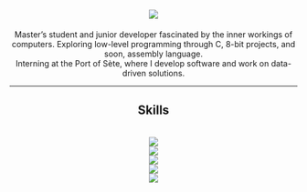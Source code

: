 <h1 align="center">
    <img src="https://readme-typing-svg.herokuapp.com/?font=Righteous&size=35&center=true&vCenter=true&width=500&height=70&duration=4000&lines=Hi+There!+👋;+Welcome+To+My+Page!;" />
</h1>
    
<div align="center">
 
Master’s student and junior developer fascinated by the inner workings of computers. Exploring low-level programming through C, 8-bit projects, and soon, assembly language.
<br/>
Interning at the Port of Sète, where I develop software and work on data-driven solutions.
 
 </div>

 <hr/>
 
<h2 align="center">Skills</h2>
<br/>
<div align="center">
    <img src="https://skillicons.dev/icons?i=html,css,javascript,angular" /><br>
    <img src="https://skillicons.dev/icons?i=nodejs,express,nest,postman" /><br>
    <img src="https://skillicons.dev/icons?i=c,python,java,unity" /><br>
    <img src="https://skillicons.dev/icons?i=git,docker,postgresql,mysql" /><br>
    <img src="https://skillicons.dev/icons?i=vscode,github,bash,linux" /><br>
</div>
